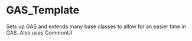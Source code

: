# GAS_Template
 Sets up GAS and extends many base classes to allow for an easier time in GAS. Also uses CommonUI
